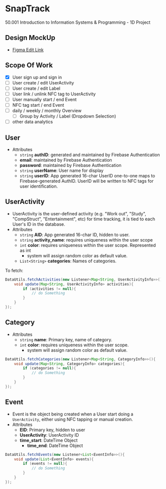 # SnapTrack
50.001 Introduction to Information Systems &amp; Programming - 1D Project

## Design MockUp

- [Figma Edit Link](https://www.figma.com/file/q8oGLAocaAazg4XulfOtYF/50001-SnapTrack?node-id=0%3A1)

## Scope Of Work

- [x] User sign up and sign in
- [ ] User create / edit UserActivity
- [ ] User create / edit Label
- [ ] User link / unlink NFC tag to UserActivity
- [ ] User manually start / end Event
- [ ] NFC tag start / end Event
- [ ] daily / weekly / monthly Overview
    - [ ] Group by Activity / Label (Dropdown Selection)
- [ ] other data analytics

## User

- Attributes
    - `string` **authID**: generated and maintained by Firebase Authentication
    - **email**: maintained by Firebase Authentication
    - **password**: maintained by Firebase Authentication
    - `string` **userName**: User name for display
    - `string` **userID**: App generated 16-char UserID one-to-one maps to Firebase-generated AuthID. UserID will be written to NFC tags for user identification.


## UserActivity

- UserActivity is the user-defined activity (e.g. "Work out", "Study", "CompStruct", "Entertainment", etc) for time tracking, it is tied to each User's ID in the database.
- Attributes
    - `string` **AID**: App generated 16-char ID, hidden to user.
    - `string` **activity_name**: requires uniqueness within the user scope
    - `int` **color**: requires uniqueness within the user scope. Represented as int
        - system will assign random color as default value.
    - `List<String>` **categories**: Names of categories.

To fetch:

```java
DataUtils.fetchActivities(new Listener<Map<String, UserActivityInfo>>(){
    void update(Map<String, UserActivityInfo> activities){
        if (activities != null){
            // do Something
        }
    }
});
```

## Category

- Attributes
    - `string` **name**: Primary key, name of category.
    - `int` **color**: requires uniqueness within the user scope.
        - system will assign random color as default value.

```java
DataUtils.fetchCategories(new Listener<Map<String, CategoryInfo>>(){
    void update(Map<String, CategoryInfo> categories){
        if (categories != null){
            // do Something
        }
    }
});
```

## Event

- Event is the object being created when a User start doing a `UserActivity`, either using NFC tapping or manual creation.
- Attributes
    - **EID**: Primary key, hidden to user
    - **UserActivity**: UserActivity ID
    - **time_start**: DateTime Object
      - **time_end**: DateTime Object


```java
DataUtils.fetchEvents(new Listener<List<EventInfo>>(){
    void update(List<EventInfo> events){
        if (events != null){
            // do Something
        }
    }
});
```
